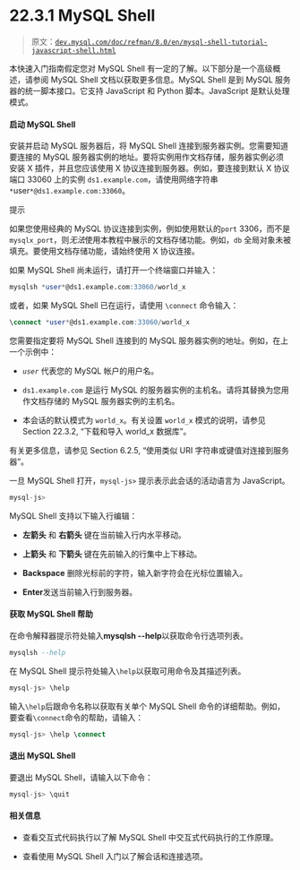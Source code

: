 # 22.3.1 MySQL Shell

> 原文：[`dev.mysql.com/doc/refman/8.0/en/mysql-shell-tutorial-javascript-shell.html`](https://dev.mysql.com/doc/refman/8.0/en/mysql-shell-tutorial-javascript-shell.html)

本快速入门指南假定您对 MySQL Shell 有一定的了解。以下部分是一个高级概述，请参阅 MySQL Shell 文档以获取更多信息。MySQL Shell 是到 MySQL 服务器的统一脚本接口。它支持 JavaScript 和 Python 脚本。JavaScript 是默认处理模式。

#### 启动 MySQL Shell

安装并启动 MySQL 服务器后，将 MySQL Shell 连接到服务器实例。您需要知道要连接的 MySQL 服务器实例的地址。要将实例用作文档存储，服务器实例必须安装 X 插件，并且您应该使用 X 协议连接到服务器。例如，要连接到默认 X 协议端口 33060 上的实例 `ds1.example.com`，请使用网络字符串 `*`user`*@ds1.example.com:33060`。

提示

如果您使用经典的 MySQL 协议连接到实例，例如使用默认的`port` 3306，而不是`mysqlx_port`，则*无法*使用本教程中展示的文档存储功能。例如，`db` 全局对象未被填充。要使用文档存储功能，请始终使用 X 协议连接。

如果 MySQL Shell 尚未运行，请打开一个终端窗口并输入：

```sql
mysqlsh *user*@ds1.example.com:33060/world_x
```

或者，如果 MySQL Shell 已在运行，请使用 `\connect` 命令输入：

```sql
\connect *user*@ds1.example.com:33060/world_x
```

您需要指定要将 MySQL Shell 连接到的 MySQL 服务器实例的地址。例如，在上一个示例中：

+   *`user`* 代表您的 MySQL 帐户的用户名。

+   `ds1.example.com` 是运行 MySQL 的服务器实例的主机名。请将其替换为您用作文档存储的 MySQL 服务器实例的主机名。

+   本会话的默认模式为 `world_x`。有关设置 `world_x` 模式的说明，请参见 Section 22.3.2, “下载和导入 world_x 数据库”。

有关更多信息，请参见 Section 6.2.5, “使用类似 URI 字符串或键值对连接到服务器”。

一旦 MySQL Shell 打开，`mysql-js>` 提示表示此会话的活动语言为 JavaScript。

```sql
mysql-js>
```

MySQL Shell 支持以下输入行编辑：

+   **左箭头** 和 **右箭头** 键在当前输入行内水平移动。

+   **上箭头** 和 **下箭头** 键在先前输入的行集中上下移动。

+   **Backspace** 删除光标前的字符，输入新字符会在光标位置输入。

+   **Enter**发送当前输入行到服务器。

#### 获取 MySQL Shell 帮助

在命令解释器提示符处输入**mysqlsh --help**以获取命令行选项列表。

```sql
mysqlsh --help
```

在 MySQL Shell 提示符处输入`\help`以获取可用命令及其描述列表。

```sql
mysql-js> \help
```

输入`\help`后跟命令名称以获取有关单个 MySQL Shell 命令的详细帮助。例如，要查看`\connect`命令的帮助，请输入：

```sql
mysql-js> \help \connect
```

#### 退出 MySQL Shell

要退出 MySQL Shell，请输入以下命令：

```sql
mysql-js> \quit
```

#### 相关信息

+   查看交互式代码执行以了解 MySQL Shell 中交互式代码执行的工作原理。

+   查看使用 MySQL Shell 入门以了解会话和连接选项。
